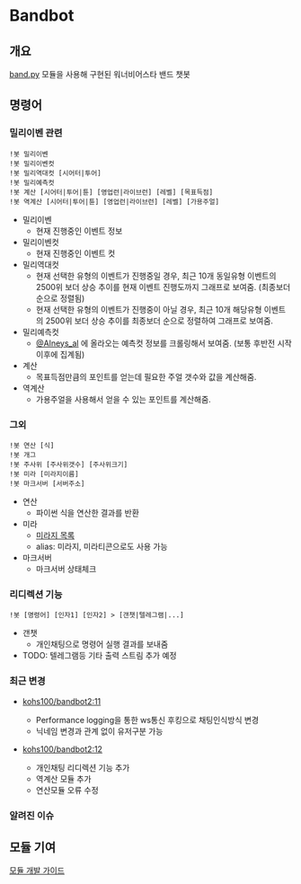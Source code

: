 # Bandbot

## 개요

[band.py](https://github.com/kohs100/band.py) 모듈을 사용해 구현된 워너비어스타 밴드 챗봇
  
## 명령어

### 밀리이벤 관련

```text
!봇 밀리이벤
!봇 밀리이벤컷
!봇 밀리역대컷 [시어터|투어]
!봇 밀리예측컷
!봇 계산 [시어터|투어|튠] [영업런|라이브런] [레벨] [목표득점]
!봇 역계산 [시어터|투어|튠] [영업런|라이브런] [레벨] [가용주얼]
```

* 밀리이벤
  * 현재 진행중인 이벤트 정보
* 밀리이벤컷
  * 현재 진행중인 이벤트 컷
* 밀리역대컷
  * 현재 선택한 유형의 이벤트가 진행중일 경우, 최근 10개 동일유형 이벤트의 2500위 보더 상승 추이를 현재 이벤트 진행도까지 그래프로 보여줌. (최종보더 순으로 정렬됨)
  * 현재 선택한 유형의 이벤트가 진행중이 아닐 경우, 최근 10개 해당유형 이벤트의 2500위 보더 상승 추이를 최종보더 순으로 정렬하여 그래프로 보여줌.
* 밀리예측컷
  * [@Alneys_al](https://twitter.com/alneys_al) 에 올라오는 예측컷 정보를 크롤링해서 보여줌. (보통 후반전 시작 이후에 집계됨)
* 계산
  * 목표득점만큼의 포인트를 얻는데 필요한 주얼 갯수와 값을 계산해줌.
* 역계산
  * 가용주얼을 사용해서 얻을 수 있는 포인트를 계산해줌.
  
### 그외

```text
!봇 연산 [식]
!봇 개그
!봇 주사위 [주사위갯수] [주사위크기]
!봇 미라 [미라지이름]
!봇 마크서버 [서버주소]
```

* 연산
  * 파이썬 식을 연산한 결과를 반환
* 미라
  * [미라지 목록](https://bot.ster.email/miraji.html)
  * alias: 미라지, 미라티콘으로도 사용 가능
* 마크서버
  * 마크서버 상태체크

### 리디렉션 기능
```text
!봇 [명령어] [인자1] [인자2] > [갠챗|텔레그램|...]
```
* 갠챗
  * 개인채팅으로 명령어 실행 결과를 보내줌
* TODO: 텔레그램등 기타 출력 스트림 추가 예정

### 최근 변경
* [kohs100/bandbot2:11](https://hub.docker.com/r/kohs100/bandbot2)
  * Performance logging을 통한 ws통신 후킹으로 채팅인식방식 변경
  * 닉네임 변경과 관계 없이 유저구분 가능
  
* [kohs100/bandbot2:12](https://hub.docker.com/r/kohs100/bandbot2)
  * 개인채팅 리디렉션 기능 추가
  * 역계산 모듈 추가
  * 연산모듈 오류 수정

### 알려진 이슈


## 모듈 기여

[모듈 개발 가이드](https://github.com/kohs100/bandbot2/tree/master/_module_example)